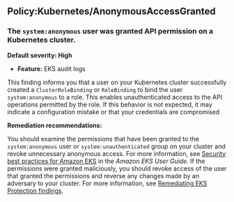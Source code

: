 Policy:Kubernetes/AnonymousAccessGranted
----------------------------------------

### The `system:anonymous` user was granted API permission on a Kubernetes cluster.

**Default severity: High**

* **Feature:** EKS audit logs

This finding informs you that a user on your Kubernetes cluster successfully created a `ClusterRoleBinding` or `RoleBinding` to bind the user `system:anonymous` to a role. This enables unauthenticated access to the API operations permitted by the role. If this behavior is not expected, it may indicate a configuration mistake or that your credentials are compromised

**Remediation recommendations:**

You should examine the permissions that have been granted to the `system:anonymous` user or `system:unauthenticated` group on your cluster and revoke unnecessary anonymous access. For more information, see [Security best practices for Amazon EKS](https://docs.aws.amazon.com/eks/latest/userguide/security-best-practices.html) in the *Amazon EKS User Guide*. If the permissions were granted maliciously, you should revoke access of the user that granted the permissions and reverse any changes made by an adversary to your cluster. For more information, see [Remediating EKS Protection findings](./guardduty-remediate-kubernetes.html).